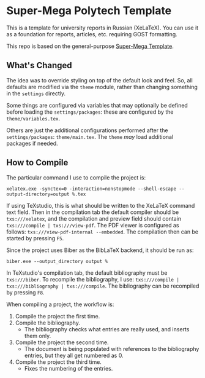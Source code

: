 # Super-Mega Polytech Template

This is a template for university reports in Russian (XeLaTeX).
You can use it as a foundation for reports, articles, etc. requiring GOST formatting.

This repo is based on the general-purpose [Super-Mega Template](https://github.com/lunakoly/SuperMegaTemplate).

## What's Changed

The idea was to override styling on top of the default look and feel. So, all defaults are modified via the `theme` module, rather than changing something in the `settings` directly.

Some things are configured via variables that may optionally be defined before loading the `settings/packages`: these are configured by the `theme/variables.tex`.

Others are just the additional configurations performed after the `settings/packages`: `theme/main.tex`. The `theme` _may_ load additional packages if needed.

## How to Compile

The particular command I use to compile the project is:

```
xelatex.exe -synctex=0 -interaction=nonstopmode --shell-escape --output-directory=output %.tex
```

If using TeXstudio, this is what should be written to the XeLaTeX command text field. Then in the compilation tab the default compiler should be `txs:///xelatex`, and the compilation and preview field should contain `txs:///compile | txs:///view-pdf`. The PDF viewer is configured as follows: `txs:///view-pdf-internal --embedded`. The compilation then can be started by pressing `F5`.

Since the project uses Biber as the BibLaTeX backend, it should be run as:

```
biber.exe --output_directory output %
```
In TeXstudio's compilation tab, the default bibliography must be `txs:///biber`. To recompile the bibliography, I use: `txs:///compile | txs:///bibliography | txs:///compile`. The bibliography can be recompiled by pressing `F8`.

When compiling a project, the workflow is:

1. Compile the project the first time.
1. Compile the bibliography.
    - The bibliography checks what entries are really used, and inserts them only.
1. Compile the project the second time.
    - The document is being populated with references to the bibliography entries, but they all get numbered as 0.
1. Compile the project the third time.
    - Fixes the numbering of the entries.
